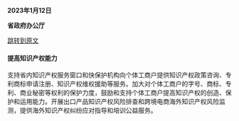 **2023年1月12日**

**省政府办公厅**

[跳转到原文](https://www.gd.gov.cn/gdywdt/zwzt/jfqyhl/zcydt/content/post_4130049.html)

#### 提高知识产权能力

支持省内知识产权服务窗口和快保护机构向个体工商户提供知识产权政策咨询、专利商标申请注册、知识产权维权援助等服务。加大对个体工商户的字号、商标、专利、商业秘密等权利的保护力度，鼓励和支持个体工商户提高知识产权的创造、保护和运用能力。开展出口产品知识产权风险排查和跨境电商海外知识产权风险监测，提供海外知识产权纠纷应对指导和培训公益服务。

